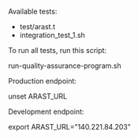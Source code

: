 Available tests:

- test/arast.t
- integration_test_1.sh


To run all tests, run this script:

run-quality-assurance-program.sh


Production endpoint:

unset ARAST_URL


Development endpoint:

export ARAST_URL="140.221.84.203"
